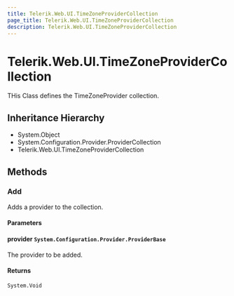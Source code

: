```yaml
---
title: Telerik.Web.UI.TimeZoneProviderCollection
page_title: Telerik.Web.UI.TimeZoneProviderCollection
description: Telerik.Web.UI.TimeZoneProviderCollection
---
```


# Telerik.Web.UI.TimeZoneProviderCollection

THis Class defines the TimeZoneProvider collection.

## Inheritance Hierarchy

* System.Object
* System.Configuration.Provider.ProviderCollection
* Telerik.Web.UI.TimeZoneProviderCollection

## Methods

###  Add

Adds a provider to the collection.

#### Parameters

#### provider `System.Configuration.Provider.ProviderBase`

The provider to be added.

#### Returns

`System.Void` 

